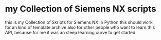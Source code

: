 # my Collection of Siemens NX scripts

this is my Collection of Skripts for Siemens NX in Python
this should work for an kind of template archive also for other people who want to learn this API, because for me it was an steep learning curve to get started.

 
